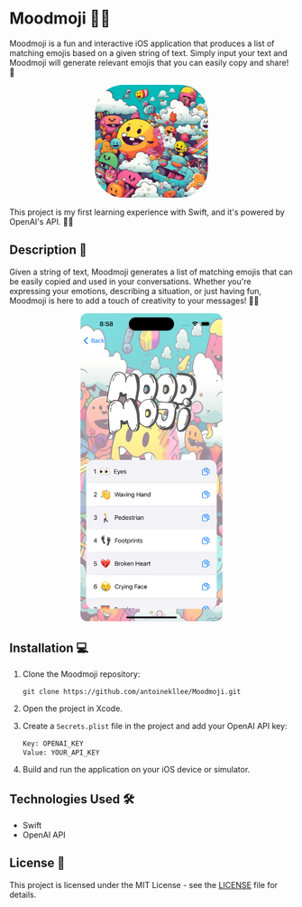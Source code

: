 # Moodmoji 📱🤖

Moodmoji is a fun and interactive iOS application that produces a list of matching emojis based on a given string of text. Simply input your text and Moodmoji will generate relevant emojis that you can easily copy and share! 🎉

<p align="center">
   <img src="./assets/logo.png" width="200" height="200" style="border-radius: 25%;">
</p>

This project is my first learning experience with Swift, and it's powered by OpenAI's API. 🧠💡

## Description 📝

Given a string of text, Moodmoji generates a list of matching emojis that can be easily copied and used in your conversations. Whether you're expressing your emotions, describing a situation, or just having fun, Moodmoji is here to add a touch of creativity to your messages! 🚀😄

<p align="center">
  <img src="./assets/demo.png" width="50%" style="object-fit: cover; border-radius: 12px;">
</p>

## Installation 💻

1. Clone the Moodmoji repository:
   ```
   git clone https://github.com/antoinekllee/Moodmoji.git
   ```

2. Open the project in Xcode.

3. Create a `Secrets.plist` file in the project and add your OpenAI API key:
   ```
   Key: OPENAI_KEY
   Value: YOUR_API_KEY
   ```

4. Build and run the application on your iOS device or simulator.

## Technologies Used 🛠️

- Swift
- OpenAI API

## License 📄

This project is licensed under the MIT License - see the [LICENSE](LICENSE.md) file for details.
